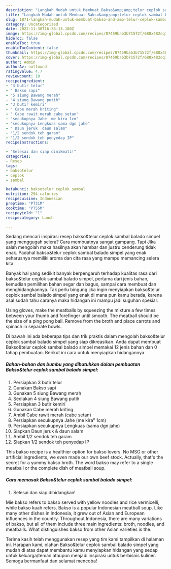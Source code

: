 ```yaml
---
description: "Langkah Mudah untuk Membuat Bakso&amp;amp;telur ceplok sambal balado simpelAnti Ribet"
title: "Langkah Mudah untuk Membuat Bakso&amp;amp;telur ceplok sambal balado simpelAnti Ribet"
slug: 1871-langkah-mudah-untuk-membuat-bakso-and-amp-telur-ceplok-sambal-balado-simpelanti-ribet
category: Uncategorized
date: 2022-11-30T16:36:13.180Z
image: https://img-global.cpcdn.com/recipes/87459bab3b71572f/680x482cq70/baksotelur-ceplok-sambal-balado-simpel-foto-resep-utama.jpg
hideToc: false
enableToc: true
enableTocContent: false
thumbnail: https://img-global.cpcdn.com/recipes/87459bab3b71572f/680x482cq70/baksotelur-ceplok-sambal-balado-simpel-foto-resep-utama.jpg
cover: https://img-global.cpcdn.com/recipes/87459bab3b71572f/680x482cq70/baksotelur-ceplok-sambal-balado-simpel-foto-resep-utama.jpg
author: Admin
authorAv: notfound
ratingvalue: 4.7
reviewcount: 10
recipeingredient:
- "3 butir telur"
- " Bakso sapi"
- "5 siung Bawang merah"
- "4 siung Bawang putih"
- "3 butir kemiri"
- " Cabe merah kriting"
- " Cabe rawit merah cabe setan"
- "secukupnya Jahe  me kira 1cm"
- "secukupnya Lengkuas sama dgn jahe"
- " Daun jeruk  daun salam"
- "1/2 sendok teh garam"
- "1/2 sendok teh penyedap IP"
recipeinstructions:

- "Selesai dan siap dinikmati!"
categories:
- Resep
tags:
- baksotelur
- ceplok
- sambal

katakunci: baksotelur ceplok sambal 
nutrition: 294 calories
recipecuisine: Indonesian
preptime: "PT31M"
cooktime: "PT55M"
recipeyield: "1"
recipecategory: Lunch

---
```



Sedang mencari inspirasi resep bakso&amp;telur ceplok sambal balado simpel yang menggugah selera? Cara membuatnya sangat gampang. Tapi Jika salah mengolah maka hasilnya akan hambar dan justru cenderung tidak enak. Padahal bakso&amp;telur ceplok sambal balado simpel yang enak seharusnya memiliki aroma dan cita rasa yang mampu memancing selera kita.


Banyak hal yang sedikit banyak berpengaruh terhadap kualitas rasa dari bakso&amp;telur ceplok sambal balado simpel, pertama dari jenis bahan, kemudian pemilihan bahan segar dan bagus, sampai cara membuat dan menghidangkannya. Tak perlu bingung jika ingin menyiapkan bakso&amp;telur ceplok sambal balado simpel yang enak di mana pun kamu berada, karena asal sudah tahu caranya maka hidangan ini mampu jadi suguhan spesial.

Using gloves, make the meatballs by squeezing the mixture a few times between your thumb and forefinger until smooth. The meatball should be the size of a ping pong ball. Remove from the broth and place carrots and spinach in separate bowls.


Di bawah ini ada beberapa tips dan trik praktis dalam mengolah bakso&amp;telur ceplok sambal balado simpel yang siap dikreasikan. Anda dapat membuat Bakso&amp;telur ceplok sambal balado simpel memakai 12 jenis bahan dan 0 tahap pembuatan. Berikut ini cara untuk menyiapkan hidangannya.

<!--inarticleads1-->

##### Bahan-bahan dan bumbu yang dibutuhkan dalam pembuatan Bakso&amp;telur ceplok sambal balado simpel:

1. Persiapkan 3 butir telur
1. Gunakan  Bakso sapi
1. Gunakan 5 siung Bawang merah
1. Sediakan 4 siung Bawang putih
1. Persiapkan 3 butir kemiri
1. Gunakan  Cabe merah kriting
1. Ambil  Cabe rawit merah (cabe setan)
1. Persiapkan secukupnya Jahe  (me kira² 1cm)
1. Persiapkan secukupnya Lengkuas (sama dgn jahe)
1. Siapkan  Daun jeruk &amp; daun salam
1. Ambil 1/2 sendok teh garam
1. Siapkan 1/2 sendok teh penyedap IP


This bakso recipe is a healthier option for bakso lovers. No MSG or other artificial ingredients, we even made our own beef stock. Actually, that&#39;s the secret for a yummy bakso broth. The word bakso may refer to a single meatball or the complete dish of meatball soup. 

<!--inarticleads2-->

##### Cara memasak Bakso&amp;telur ceplok sambal balado simpel:


1. Selesai dan siap dihidangkan!

Mie bakso refers to bakso served with yellow noodles and rice vermicelli, while bakso kuah refers. Bakso is a popular Indonesian meatball soup. Like many other dishes in Indonesia, it grew out of Asian and European influences in the country. Throughout Indonesia, there are many variations of bakso, but all of them include three main ingredients: broth, noodles, and meatballs. What distinguishes bakso from other Asian varieties is the. 

Terima kasih telah menggunakan resep yang tim kami tampilkan di halaman ini. Harapan kami, olahan Bakso&amp;telur ceplok sambal balado simpel yang mudah di atas dapat membantu kamu menyiapkan hidangan yang sedap untuk keluarga/teman ataupun menjadi inspirasi untuk berbisnis kuliner. Semoga bermanfaat dan selamat mencoba!
